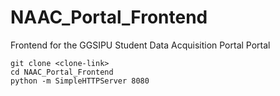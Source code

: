 # NAAC_Portal_Frontend
Frontend for the GGSIPU Student Data Acquisition Portal Portal

```
git clone <clone-link>
cd NAAC_Portal_Frontend
python -m SimpleHTTPServer 8080
```
